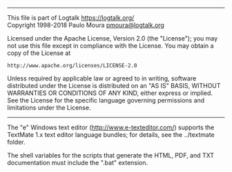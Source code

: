 ________________________________________________________________________

This file is part of Logtalk <https://logtalk.org/>  
Copyright 1998-2018 Paulo Moura <pmoura@logtalk.org>

Licensed under the Apache License, Version 2.0 (the "License");
you may not use this file except in compliance with the License.
You may obtain a copy of the License at

    http://www.apache.org/licenses/LICENSE-2.0

Unless required by applicable law or agreed to in writing, software
distributed under the License is distributed on an "AS IS" BASIS,
WITHOUT WARRANTIES OR CONDITIONS OF ANY KIND, either express or implied.
See the License for the specific language governing permissions and
limitations under the License.
________________________________________________________________________


The "e" Windows text editor (http://www.e-texteditor.com/) supports 
the TextMate 1.x text editor language bundles; for details, see the
../textmate folder.

The shell variables for the scripts that generate the HTML, PDF, and
TXT documentation must include the ".bat" extension.
